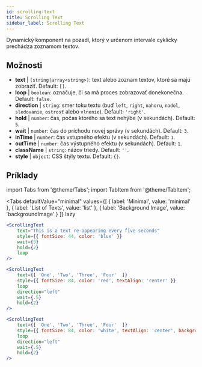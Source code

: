 ```yaml
---
id: scrolling-text
title: Scrolling Text
sidebar_label: Scrolling Text
---
```


Dynamický komponent na pozadí, ktorý v určenom intervale cyklicky prechádza zoznamom textov.

## Možnosti

* __text__ | `(string|array<string>)`: text alebo zoznam textov, ktoré sa majú zobraziť. Default: `[]`.
* __loop__ | `boolean`: označuje, či sa má proces zobrazovať donekonečna. Default: `false`.
* __direction__ | `string`: smer toku textu (buď `left`, `right`, `nahoru`, `nadol`, `sledovanie`, `ostrosť` alebo `vlnenie`). Default: `'right'`.
* __hold__ | `number`: čas, počas ktorého sa text nehýbe (v sekundách). Default: `5`.
* __wait__ | `number`: čas do príchodu novej správy (v sekundách). Default: `3`.
* __inTime__ | `number`: čas vstupného efektu (v sekundách). Default: `1`.
* __outTime__ | `number`: čas výstupného efektu (v sekundách). Default: `1`.
* __className__ | `string`: názov triedy. Default: `''`.
* __style__ | `object`: CSS štýly textu. Default: `{}`.


## Príklady


import Tabs from '@theme/Tabs';
import TabItem from '@theme/TabItem';

<Tabs
    defaultValue="minimal"
    values={[
        { label: 'Minimal', value: 'minimal' },
        { label: 'List of Texts', value: 'list' },
        { label: 'Background Image', value: 'backgroundImage' }
    ]}
    lazy
>

<TabItem value="minimal">

```jsx live
<ScrollingText
    text="This is a text re-appearing every five seconds"
    style={{ fontSize: 44, color: 'blue' }}
    wait={5}
    hold={2}
    loop
/>
```

</TabItem>

<TabItem value="list">

```jsx live
<ScrollingText
    text={[ 'One', 'Two', 'Three', 'Four'  ]}
    style={{ fontSize: 84, color: 'red', textAlign: 'center' }}
    loop
    direction="left"
    wait={.5}
    hold={2}
/>
```

</TabItem>

<TabItem value="backgroundImage">

```jsx live
<ScrollingText
    text={[ 'One', 'Two', 'Three', 'Four'  ]}
    style={{ fontSize: 84, color: 'white', textAlign: 'center', backgroundImage: 'url(https://bit.ly/3qlRgoR)', backgroundSize: '1200px 200px' }}
    loop
    direction="left"
    wait={.5}
    hold={2}
/>
```

</TabItem>

</Tabs>
